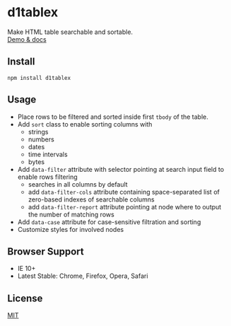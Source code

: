 # d1tablex

Make HTML table searchable and sortable.  
[Demo & docs](http://vadimkor.ru/projects/tablex/)

## Install

```
npm install d1tablex
```

## Usage

* Place rows to be filtered and sorted inside first ``tbody`` of the table.
* Add ``sort`` class to enable sorting columns with 
  * strings
  * numbers
  * dates
  * time intervals
  * bytes
* Add ``data-filter`` attribute with selector pointing at search input field to enable rows filtering
  * searches in all columns by default
  * add ``data-filter-cols`` attribute containing space-separated list of zero-based indexes of searchable columns
  * add ``data-filter-report`` attribute pointing at node where to output the number of matching rows
* Add ``data-case`` attribute for case-sensitive filtration and sorting
* Customize styles for involved nodes

## Browser Support

* IE 10+
* Latest Stable: Chrome, Firefox, Opera, Safari

## License

[MIT](./LICENSE)

